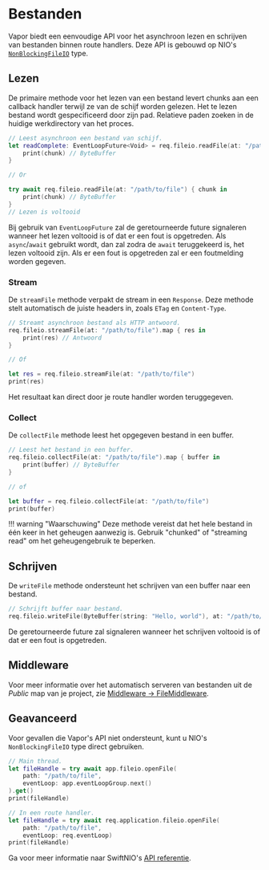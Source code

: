 # Bestanden

Vapor biedt een eenvoudige API voor het asynchroon lezen en schrijven van bestanden binnen route handlers. Deze API is gebouwd op NIO's [`NonBlockingFileIO`](https://swiftpackageindex.com/apple/swift-nio/main/documentation/nioposix/nonblockingfileio) type.

## Lezen

De primaire methode voor het lezen van een bestand levert chunks aan een callback handler terwijl ze van de schijf worden gelezen. Het te lezen bestand wordt gespecificeerd door zijn pad. Relatieve paden zoeken in de huidige werkdirectory van het proces.

```swift
// Leest asynchroon een bestand van schijf.
let readComplete: EventLoopFuture<Void> = req.fileio.readFile(at: "/path/to/file") { chunk in
    print(chunk) // ByteBuffer
}

// Or

try await req.fileio.readFile(at: "/path/to/file") { chunk in
    print(chunk) // ByteBuffer
}
// Lezen is voltooid
```

Bij gebruik van `EventLoopFuture` zal de geretourneerde future signaleren wanneer het lezen voltooid is of dat er een fout is opgetreden. Als `async`/`await` gebruikt wordt, dan zal zodra de `await` teruggekeerd is, het lezen voltooid zijn. Als er een fout is opgetreden zal er een foutmelding worden gegeven.

### Stream

De `streamFile` methode verpakt de stream in een `Response`. Deze methode stelt automatisch de juiste headers in, zoals `ETag` en `Content-Type`.

```swift
// Streamt asynchroon bestand als HTTP antwoord.
req.fileio.streamFile(at: "/path/to/file").map { res in
    print(res) // Antwoord
}

// Of

let res = req.fileio.streamFile(at: "/path/to/file")
print(res)

```

Het resultaat kan direct door je route handler worden teruggegeven. 

### Collect 

De `collectFile` methode leest het opgegeven bestand in een buffer.

```swift
// Leest het bestand in een buffer.
req.fileio.collectFile(at: "/path/to/file").map { buffer in 
    print(buffer) // ByteBuffer
}

// of

let buffer = req.fileio.collectFile(at: "/path/to/file")
print(buffer)
```

!!! warning "Waarschuwing"
    Deze methode vereist dat het hele bestand in één keer in het geheugen aanwezig is. Gebruik "chunked" of "streaming read" om het geheugengebruik te beperken.

## Schrijven

De `writeFile` methode ondersteunt het schrijven van een buffer naar een bestand.

```swift
// Schrijft buffer naar bestand.
req.fileio.writeFile(ByteBuffer(string: "Hello, world"), at: "/path/to/file")
```

De geretourneerde future zal signaleren wanneer het schrijven voltooid is of dat er een fout is opgetreden.

## Middleware

Voor meer informatie over het automatisch serveren van bestanden uit de _Public_ map van je project, zie [Middleware &rarr; FileMiddleware](middleware.md#file-middleware).

## Geavanceerd

Voor gevallen die Vapor's API niet ondersteunt, kunt u NIO's `NonBlockingFileIO` type direct gebruiken. 

```swift
// Main thread.
let fileHandle = try await app.fileio.openFile(
    path: "/path/to/file", 
    eventLoop: app.eventLoopGroup.next()
).get()
print(fileHandle)

// In een route handler.
let fileHandle = try await req.application.fileio.openFile(
    path: "/path/to/file", 
    eventLoop: req.eventLoop)
print(fileHandle)
```

Ga voor meer informatie naar SwiftNIO's [API referentie](https://swiftpackageindex.com/apple/swift-nio/main/documentation/nioposix/nonblockingfileio).
